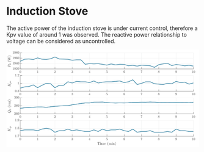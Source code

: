 # Induction Stove
The active power of the induction stove is under current control, therefore a Kpv value of around 1 was observed. The reactive power relationship to voltage can be considered as uncontrolled.

![InductionStove](../../img/InductionStove.svg)
